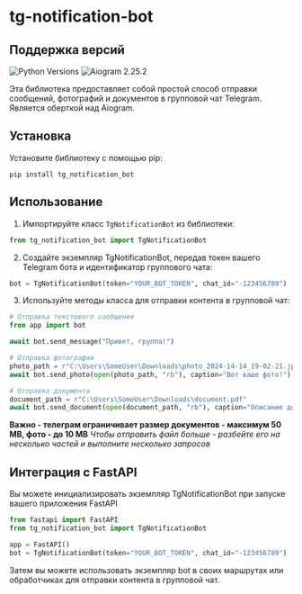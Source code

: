 # tg-notification-bot
## Поддержка версий

![Python Versions](https://img.shields.io/badge/Python-3.8--3.12-black?style=for-the-badge)
![Aiogram 2.25.2](https://img.shields.io/badge/aiogram-2.25.2-black?style=for-the-badge)

Эта библиотека предоставляет собой простой способ отправки сообщений, фотографий и документов в групповой чат Telegram. Является оберткой над Aiogram.
## Установка

Установите библиотеку с помощью pip:

`pip install tg_notification_bot`

## Использование

1. Импортируйте класс `TgNotificationBot` из библиотеки:

```python
from tg_notification_bot import TgNotificationBot
```

2. Создайте экземпляр TgNotificationBot, передав токен вашего Telegram бота и идентификатор группового чата:

```python
bot = TgNotificationBot(token="YOUR_BOT_TOKEN", chat_id="-123456789")
```

3. Используйте методы класса для отправки контента в групповой чат:

```python
# Отправка текстового сообщения
from app import bot

await bot.send_message("Привет, группа!")

# Отправка фотографии
photo_path = r"C:\Users\SomeUser\Downloads\photo_2024-14-14_19-02-21.jpg"
await bot.send_photo(open(photo_path, "rb"), caption="Вот ваше фото!")

# Отправка документа
document_path = r"C:\Users\SomeUser\Downloads\document.pdf"
await bot.send_document(open(document_path, "rb"), caption="Описание документа")
```
**Важно - телеграм ограничивает размер документов - максимум 50 MB, фото - до 10 MB**
_Чтобы отправить файл больше - разбейте его на несколько частей и выполните несколько запросов_

## Интеграция с FastAPI

Вы можете инициализировать экземпляр TgNotificationBot при запуске вашего приложения FastAPI

```python
from fastapi import FastAPI
from tg_notification_bot import TgNotificationBot

app = FastAPI()
bot = TgNotificationBot(token="YOUR_BOT_TOKEN", chat_id="-123456789")
```

Затем вы можете использовать экземпляр bot в своих маршрутах или обработчиках для отправки контента в групповой чат.
